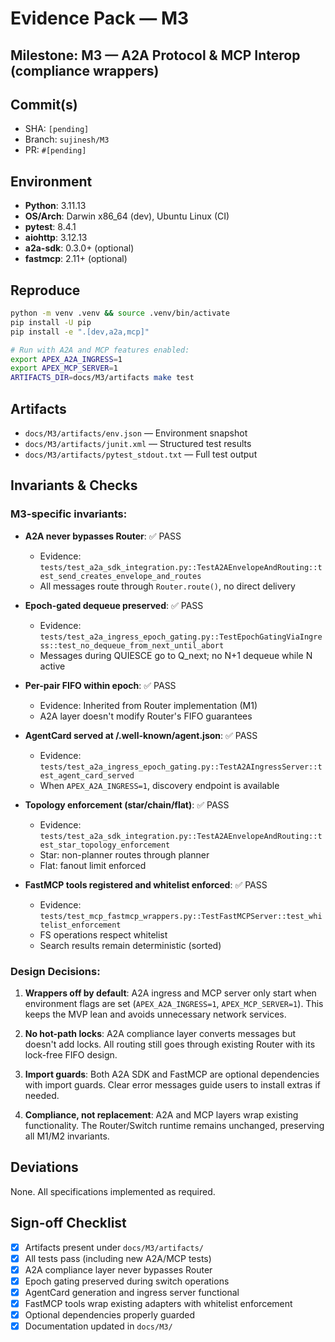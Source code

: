 # Evidence Pack — M3

## Milestone: M3 — A2A Protocol & MCP Interop (compliance wrappers)

## Commit(s)
- SHA: `[pending]`
- Branch: `sujinesh/M3`
- PR: `#[pending]`

## Environment
- **Python**: 3.11.13
- **OS/Arch**: Darwin x86_64 (dev), Ubuntu Linux (CI)
- **pytest**: 8.4.1
- **aiohttp**: 3.12.13
- **a2a-sdk**: 0.3.0+ (optional)
- **fastmcp**: 2.11+ (optional)

## Reproduce
```bash
python -m venv .venv && source .venv/bin/activate
pip install -U pip
pip install -e ".[dev,a2a,mcp]"

# Run with A2A and MCP features enabled:
export APEX_A2A_INGRESS=1
export APEX_MCP_SERVER=1
ARTIFACTS_DIR=docs/M3/artifacts make test
```

## Artifacts
- `docs/M3/artifacts/env.json` — Environment snapshot
- `docs/M3/artifacts/junit.xml` — Structured test results
- `docs/M3/artifacts/pytest_stdout.txt` — Full test output

## Invariants & Checks

### M3-specific invariants:

- **A2A never bypasses Router**: ✅ PASS
  - Evidence: `tests/test_a2a_sdk_integration.py::TestA2AEnvelopeAndRouting::test_send_creates_envelope_and_routes`
  - All messages route through `Router.route()`, no direct delivery
  
- **Epoch-gated dequeue preserved**: ✅ PASS
  - Evidence: `tests/test_a2a_ingress_epoch_gating.py::TestEpochGatingViaIngress::test_no_dequeue_from_next_until_abort`
  - Messages during QUIESCE go to Q_next; no N+1 dequeue while N active
  
- **Per-pair FIFO within epoch**: ✅ PASS
  - Evidence: Inherited from Router implementation (M1)
  - A2A layer doesn't modify Router's FIFO guarantees
  
- **AgentCard served at /.well-known/agent.json**: ✅ PASS
  - Evidence: `tests/test_a2a_ingress_epoch_gating.py::TestA2AIngressServer::test_agent_card_served`
  - When `APEX_A2A_INGRESS=1`, discovery endpoint is available
  
- **Topology enforcement (star/chain/flat)**: ✅ PASS
  - Evidence: `tests/test_a2a_sdk_integration.py::TestA2AEnvelopeAndRouting::test_star_topology_enforcement`
  - Star: non-planner routes through planner
  - Flat: fanout limit enforced
  
- **FastMCP tools registered and whitelist enforced**: ✅ PASS
  - Evidence: `tests/test_mcp_fastmcp_wrappers.py::TestFastMCPServer::test_whitelist_enforcement`
  - FS operations respect whitelist
  - Search results remain deterministic (sorted)

### Design Decisions:

1. **Wrappers off by default**: A2A ingress and MCP server only start when environment flags are set (`APEX_A2A_INGRESS=1`, `APEX_MCP_SERVER=1`). This keeps the MVP lean and avoids unnecessary network services.

2. **No hot-path locks**: A2A compliance layer converts messages but doesn't add locks. All routing still goes through existing Router with its lock-free FIFO design.

3. **Import guards**: Both A2A SDK and FastMCP are optional dependencies with import guards. Clear error messages guide users to install extras if needed.

4. **Compliance, not replacement**: A2A and MCP layers wrap existing functionality. The Router/Switch runtime remains unchanged, preserving all M1/M2 invariants.

## Deviations
None. All specifications implemented as required.

## Sign-off Checklist
- [x] Artifacts present under `docs/M3/artifacts/`
- [x] All tests pass (including new A2A/MCP tests)
- [x] A2A compliance layer never bypasses Router
- [x] Epoch gating preserved during switch operations
- [x] AgentCard generation and ingress server functional
- [x] FastMCP tools wrap existing adapters with whitelist enforcement
- [x] Optional dependencies properly guarded
- [x] Documentation updated in `docs/M3/`
